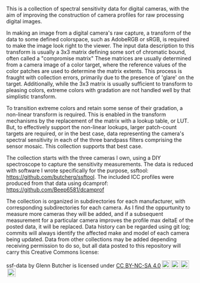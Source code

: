 This is a collection of spectral sensitivity data for digital cameras, with
the aim of improving the construction of camera profiles for raw processing
digital images.  

In making an image from a digital camera's raw capture, a
transform of the data to some defined colorspace, such as AdobeRGB or sRGB,
is required to make the image look right to the viewer.  The input data
description to this transform is usually a 3x3 matrix defining some sort of
chromatic bound, often called a "compromise matrix"  These matrices are
usually determined from a camera image of a color target, where the
reference values of the color patches are used to determine the matrix
extents.  This process is fraught with collection errors, primarily due to
the presence of 'glare' on the target. Additionally, while the 3x3 matrix is
usually sufficient to transform to pleasing colors, extreme colors with
gradation are not handled well by that simplistic transform.

To transition extreme colors and retain some sense of their gradation, a 
non-linear transform is required.  This is enabled in the transform
mechanisms by the replacement of the matrix with a lookup table, or LUT.
But, to effectively support the non-linear lookups, larger patch-count
targets are required, or in the best case, data representing the camera's
spectral sensitivity in each of the three bandpass filters comprising the
sensor mosaic.  This collection supports that best case.

The collection starts with the three cameras I own, using a DIY spectroscope
to capture the sensitivity measurements.  The data is reduced with software
I wrote specifically for the purpose, ssftool:
https://github.com/butcherg/ssftool.  The included ICC profiles were
produced from that data using dcamprof: https://github.com/Beep6581/dcamprof 

The collection is organized in subdirectories for each manufacturer, with
corresponding subdirectories for each camera.  As I find the oppurtunity to 
measure more cameras they will be added, and if a subsequent measurement for
a particular camera improves the profile max deltaE of the posted data, 
it will be replaced.  Data history can be regarded using git log; commits
will always identify the affected make and model of each camera being
updated.  Data from other collections may be added depending receiving
permission to do so, but all data posted to this repository will carry this
Creative Commons license:

<p xmlns:dct="http://purl.org/dc/terms/" xmlns:cc="http://creativecommons.org/ns#" class="license-text"><span rel="dct:title">ssf-data</span> by <span property="cc:attributionName">Glenn Butcher</span> is licensed under <a rel="license" href="https://creativecommons.org/licenses/by-nc-sa/4.0">CC BY-NC-SA 4.0<img style="height:22px!important;margin-left:3px;vertical-align:text-bottom;" src="https://mirrors.creativecommons.org/presskit/icons/cc.svg?ref=chooser-v1" /><img style="height:22px!important;margin-left:3px;vertical-align:text-bottom;" src="https://mirrors.creativecommons.org/presskit/icons/by.svg?ref=chooser-v1" /><img style="height:22px!important;margin-left:3px;vertical-align:text-bottom;" src="https://mirrors.creativecommons.org/presskit/icons/nc.svg?ref=chooser-v1" /><img style="height:22px!important;margin-left:3px;vertical-align:text-bottom;" src="https://mirrors.creativecommons.org/presskit/icons/sa.svg?ref=chooser-v1" /></a></p>
